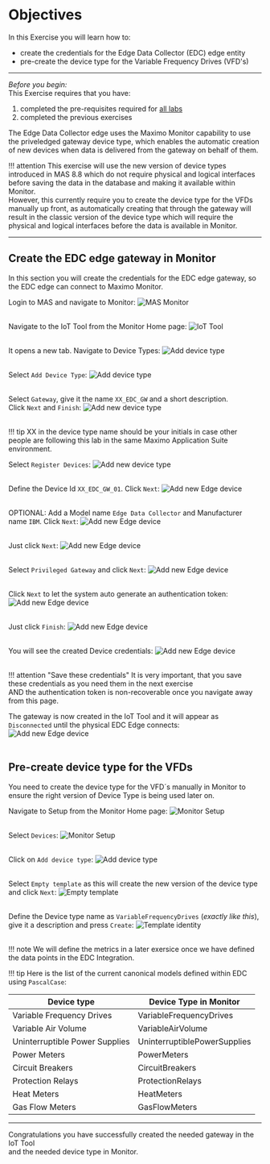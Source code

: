 # Objectives
In this Exercise you will learn how to:

* create the credentials for the Edge Data Collector (EDC) edge entity
* pre-create the device type for the Variable Frequency Drives (VFD's)

---
*Before you begin:*  
This Exercise requires that you have:

1. completed the pre-requisites required for [all labs](../prereqs)
2. completed the previous exercises
 
The Edge Data Collector edge uses the Maximo Monitor capability to use the priveledged gateway device type, which enables the automatic creation of new devices when data is delivered from the gateway on behalf of them.

!!! attention
    This exercise will use the new version of device types introduced in MAS 8.8 which do not require physical and logical interfaces before saving the data in the database and making it available within Monitor.</br>
    However, this currently require you to create the device type for the VFDs manually up front, as automatically creating that through the gateway will result in the classic version of the device type which will require the physical and logical interfaces before the data is available in Monitor.



---
##  Create the EDC edge gateway in Monitor

In this section you will create the credentials for the EDC edge gateway, so the EDC edge can connect to Maximo Monitor.</br>

Login to MAS and navigate to Monitor:
![MAS Monitor](/img/edc_8.11/monitor_devices_01.png)</br></br>

Navigate to the IoT Tool from the Monitor Home page:
![IoT Tool](/img/edc_8.11/monitor_devices_10.png)</br></br>

It opens a new tab. Navigate to Device Types:
![Add device type](/img/edc_8.11/monitor_devices_11.png)</br></br>

Select `Add Device Type`:
![Add device type](/img/edc_8.11/monitor_devices_12.png)</br></br>

Select `Gateway`, give it the name `XX_EDC_GW` and a short description.</br>
Click `Next` and `Finish`:
![Add new device type](/img/edc_8.11/monitor_devices_13.png)</br></br>

!!! tip
    XX in the device type name should be your initials in case other people are following this lab in the same Maximo Application Suite environment.</br>


Select `Register Devices`:
![Add new device type](/img/edc_8.11/monitor_devices_14.png)</br></br>

Define the Device Id `XX_EDC_GW_01`. Click `Next`:
![Add new Edge device](/img/edc_8.11/monitor_devices_15.png)</br></br>

OPTIONAL: Add a Model name `Edge Data Collector` and Manufacturer name `IBM`. Click `Next`:
![Add new Edge device](/img/edc_8.11/monitor_devices_16.png)</br></br>

Just click `Next`:
![Add new Edge device](/img/edc_8.11/monitor_devices_17.png)</br></br>

Select `Privileged Gateway` and click `Next`:
![Add new Edge device](/img/edc_8.11/monitor_devices_18.png)</br></br>

Click `Next` to let the system auto generate an authentication token:
![Add new Edge device](/img/edc_8.11/monitor_devices_19.png)</br></br>

Just click `Finish`:
![Add new Edge device](/img/edc_8.11/monitor_devices_20.png)</br></br>

You will see the created Device credentials:
![Add new Edge device](/img/edc_8.11/monitor_devices_21.png)</br></br>


!!! attention "Save these credentials"
    It is very important, that you save these credentials as you need them in the next exercise</br>
    AND the authentication token is non-recoverable once you navigate away from this page. 

The gateway is now created in the IoT Tool and it will appear as `Disconnected` until the physical EDC Edge connects:
![Add new Edge device](/img/edc_8.11/monitor_devices_22.png)</br></br>

##  Pre-create device type for the VFDs

You need to create the device type for the VFD´s manually in Monitor to ensure the right version of Device Type is being used later on.</br>

Navigate to Setup from the Monitor Home page:
![Monitor Setup](/img/edc_8.11/monitor_devices_02.png)</br></br>

Select `Devices`:
![Monitor Setup](/img/edc_8.11/monitor_devices_03.png)</br></br>

Click on `Add device type`:
![Add device type](/img/edc_8.11/monitor_devices_04.png)</br></br>

Select `Empty template` as this will create the new version of the device type and click `Next`:
![Empty template](/img/edc_8.11/monitor_devices_05.png)</br></br>

Define the Device type name as `VariableFrequencyDrives` (*exactly like this*), give it a description and press `Create`:
![Template identity](/img/edc_8.11/monitor_devices_06.png)</br></br>

!!! note
    We will define the metrics in a later exersice once we have defined the data points in the EDC Integration.</br>


!!! tip
    Here is the list of the current canonical models defined within EDC using `PascalCase`: </br>
    <table>
    <thead>
    <tr>
        <th>Device type</th>
        <th>Device Type in Monitor</th>
    </tr>
    </thead>
    <tbody>
    <tr>
        <td>Variable Frequency Drives</td>
        <td>VariableFrequencyDrives</td>
    </tr>
    <tr>
        <td>Variable Air Volume</td>
        <td>VariableAirVolume</td>
    </tr>
    <tr>
        <td>Uninterruptible Power Supplies</td>
        <td>UninterruptiblePowerSupplies</td>
    </tr>
    <tr>
        <td>Power Meters</td>
        <td>PowerMeters</td>
    </tr>
    <tr>
        <td>Circuit Breakers</td>
        <td>CircuitBreakers</td>
    </tr>
    <tr>
        <td>Protection Relays</td>
        <td>ProtectionRelays</td>
    </tr>
    <tr>
        <td>Heat Meters</td>
        <td>HeatMeters</td>
    </tr>
    <tr>
        <td>Gas Flow Meters</td>
        <td>GasFlowMeters</td>
    </tr>
    </tbody>
    </table>


---
Congratulations you have successfully created the needed gateway in the IoT Tool </br>
and the needed device type in Monitor.</br>
